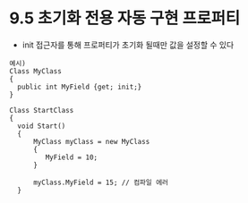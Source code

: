 # 9.5 초기화 전용 자동 구현 프로퍼티
* init 접근자를 통해 프로퍼티가 초기화 될때만 값을 설정할 수 있다
```
예시)
Class MyClass
{
  public int MyField {get; init;}
}

Class StartClass
{
  void Start()
  {
      MyClass myClass = new MyClass
      {
         MyField = 10;
      }

      myClass.MyField = 15; // 컴파일 에러
  }


```

